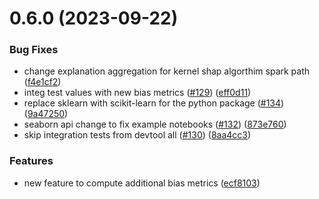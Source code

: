 # 0.6.0 (2023-09-22)


### Bug Fixes

* change explanation aggregation for kernel shap algorthim spark path ([f4e1cf2](https://github.com/Satish615/amazon-sagemaker-clarify/commit/f4e1cf2b5f93bda23aa2901fba432264ec9a60c8))
* integ test values with new bias metrics ([#129](https://github.com/Satish615/amazon-sagemaker-clarify/issues/129)) ([eff0d11](https://github.com/Satish615/amazon-sagemaker-clarify/commit/eff0d11260d59c5c1337dccfc20b31f89a2b418b))
* replace sklearn with scikit-learn for the python package ([#134](https://github.com/Satish615/amazon-sagemaker-clarify/issues/134)) ([9a47250](https://github.com/Satish615/amazon-sagemaker-clarify/commit/9a47250d3e640679ce873acc4ac2374c8bd2b6a2))
* seaborn api change to fix example notebooks ([#132](https://github.com/Satish615/amazon-sagemaker-clarify/issues/132)) ([873e760](https://github.com/Satish615/amazon-sagemaker-clarify/commit/873e760ef36881f82f6ff72b430a1dfdbfec9e25))
* skip integration tests from devtool all ([#130](https://github.com/Satish615/amazon-sagemaker-clarify/issues/130)) ([8aa4cc3](https://github.com/Satish615/amazon-sagemaker-clarify/commit/8aa4cc34041e93d9170cfaa8bfc47b3f2cbad484))


### Features

* new feature to compute additional bias metrics ([ecf8103](https://github.com/Satish615/amazon-sagemaker-clarify/commit/ecf8103b50e0ca6ec1673b9e9cd29b567c737185))



